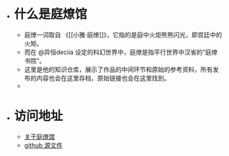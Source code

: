 - # 什么是庭燎馆
	- 庭燎一词取自 《[[小雅·庭燎]]》，它指的是庭中火炬熊熊闪光，即宫廷中的火矩。
	- 而在 @异恒deciia 设定的科幻世界中，庭燎是指平行世界中汉省的“庭燎书院”。
	- 这里是他的知识仓库，展示了作品的中间环节和原始的参考资料，所有发布的内容也会在这里存档，原始链接也会在这里找到。
	-
- # 访问地址
	- [关于庭燎馆](https://tingliao.easternote.com/)
	- [github 源文件](https://github.com/deciia/mylogseq/actions)